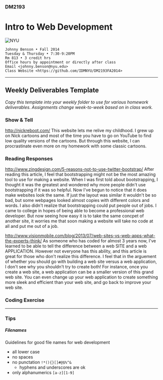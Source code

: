 ### DM2193

# Intro to Web Development

![NYU](http://j-hnnybens-n.com/capture/imami.png)

    Johnny Benson • Fall 2014
    Tuesday & Thursday • 7:30-9:20PM
    Rm 813 • 3 credit hrs
    Office hours by appointment or directly after class
    Email <johnny.benson@nyu.edu>
    Class Website <https://github.com/IDMNYU/DM2193FA2014>

---

## Weekly Deliverables Template

*Copy this template into your weekly folder to use for various homework deliverables. 
Assignments change week-to-week based on in class work.*

### Show & Tell
http://nickreboot.com/
This website lets me relive my childhood. I grew up on Nick cartoons and most of the time you have to go on YouTube to find low quality
versions of the cartoons. But through this website, I can procrastinate even more on my homework with some classic cartoons.

### Reading Responses
http://www.zingdesign.com/5-reasons-not-to-use-twitter-bootstrap/
After reading this article, I feel that bootstrapping might not be the most amazing tool to use for making a website. When I was first told
about bootstrapping, I thought it was the greatest and wondered why more people didn't use bootstrapping if it was so helpful. Now I've begun
to notice that it does make websites look the same. If just the layout was similar it wouldn't be so bad, but some webpages looked almost 
copies with different colors and words. I also didn't realize that bootstrapping could put people out of jobs. I came to college in hopes of 
being able to become a professional web developer. But now seeing how easy it is to take the same concpet of another site, it worries me that 
soon making a website will take no code at all and put me out of a job.

http://www.visionmobile.com/blog/2013/07/web-sites-vs-web-apps-what-the-experts-think/
As someone who has coded for almost 3 years now, I've learned to be able to tell the difference between a web SITE and a web APPLICATION. 
However not everyone has this ability, and this article is great for those who don't realize this difference. I feel that in the arguement
of whether you should go with building a web site versus a web application, I don't see why you shouldn't try to create both! For instance, 
once you create a web site, a web application can be a smaller version of this grand web site. You can even change up your web application to
create something more sleek and efficient than your web site, and go back to improve your web site. 

### Coding Exercise
<!-- #### [Excercise Name](./link/to/exercise.html) -->

---

### Tips

##### <a name="filenames"></a>Filenames
Guidelines for good file names for web development
* all lower case
* no spaces
* no punctation `!*(){}[]#@$%^&`
  * hyphens and underscores are ok
* only alphanumerics `[a-z][1-9]`
